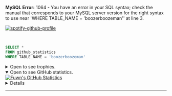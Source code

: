 **MySQL Error:** 1064 - You have an error in your SQL syntax; check the manual that corresponds to your MySQL server version for the right syntax to use near 'WHERE TABLE_NAME = 'boozerboozeman'' at line 3.

[![spotify-github-profile](https://spotify-github-profile.vercel.app/api/view?uid=sakurachan-ru&cover_image=true&theme=novatorem)](https://github.com/kittinan/spotify-github-profile)


<br />

```sql
SELECT *
FROM github_statistics
WHERE TABLE_NAME = 'boozerboozeman'
```
<details closed>
<summary>Open to see trophies.</summary>
<a href="https://github.com/ryo-ma/github-profile-trophy"><img src="https://github-profile-trophy.vercel.app/?username=boozerboozeman&theme=alduin" alt="Trophy" /></a>
</details>

<details open>
<summary>Open to see GitHub statistics.</summary>
<a href="https://github.com/anuraghazra/github-readme-stats"><img src="https://github-readme-stats-fuwn.vercel.app/api?username=boozerboozeman&show_icons=true&theme=alduin&count_private=true" alt="Fuwn's GitHub Statistics" /><a/>
</details>

<details closed>
<summary>Open to see language statistics.</summary>
<a href="https://github.com/anuraghazra/github-readme-stats"><img src="https://github-readme-stats-fuwn.vercel.app/api/top-langs/?username=boozerboozeman&layout=compact&theme=alduin" alt="Trophy" /></a>
</details>


<hr />


<!-- Socials -->
[github]: https://github.com/boozerboozeman
[discord]: https://discord.com/users/mirro#7533
[twitter]: https://twitter.com/boozerboozeman
